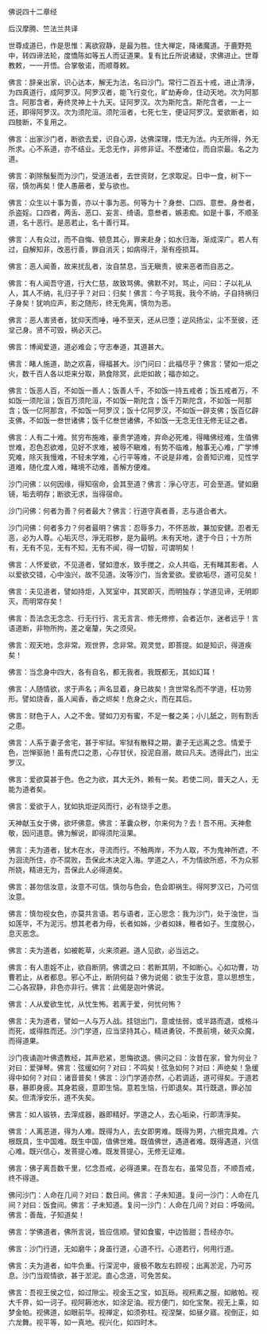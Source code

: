 佛说四十二章经

后汉摩腾、竺法兰共译

世尊成道已，作是思惟：离欲寂静，是最为胜。住大禅定，降诸魔道。于鹿野苑中，转四谛法轮，度憍陈如等五人而证道果。复有比丘所说诸疑，求佛进止。世尊教敕，一一开悟。合掌敬诺，而顺尊敕。

佛言：辞亲出家，识心达本，解无为法，名曰沙门。常行二百五十戒，进止清淨，为四真道行，成阿罗汉。阿罗汉者，能飞行变化，旷劫寿命，住动天地。次为阿那含。阿那含者，寿终灵神上十九天。证阿罗汉。次为斯陀含。斯陀含者，一上一还，即得阿罗汉。次为须陀洹。须陀洹者，七死七生，便证阿罗汉。爱欲断者，如四肢断，不复用之。

佛言：出家沙门者，断欲去爱，识自心源，达佛深理，悟无为法。内无所得，外无所求。心不系道，亦不结业。无念无作，非修非证。不歷诸位，而自崇最。名之为道。

佛言：剃除鬚髮而为沙门，受道法者，去世资财，乞求取足。日中一食，树下一宿，慎勿再矣！使人愚蔽者，爱与欲也。

佛言：众生以十事为善，亦以十事为恶。何等为十？身叁、口四、意叁。身叁者，杀盗婬。口四者，两舌、恶口、妄言、绮语。意叁者，嫉恚痴。如是十事，不顺圣道，名十恶行。是恶若止，名十善行耳。

佛言：人有众过，而不自悔、顿息其心，罪来赴身；如水归海，渐成深广。若人有过，自解知非，改恶行善，罪自消灭；如病得汗，渐有痊损耳。

佛言：恶人闻善，故来扰乱者，汝自禁息，当无瞋责，彼来恶者而自恶之。

佛言：有人闻吾守道，行大仁慈，故致骂佛。佛默不对。骂止，问曰：子以礼从人，其人不纳，礼归子乎？对曰：归矣！佛言：今子骂我，我今不纳，子自持祸归子身矣！犹响应声，影之随形，终无免离，慎勿为恶。

佛言：恶人害贤者，犹仰天而唾，唾不至天，还从已堕；逆风扬尘，尘不至彼，还坌己身。贤不可毁，祸必灭己。

佛言：博闻爱道，道必难会；守志奉道，其道甚大。

佛言：睹人施道，助之欢喜，得福甚大。沙门问曰：此福尽乎？佛言：譬如一炬之火，数千百人各以炬来分取，熟食除冥，此炬如故；福亦如之。

佛言：饭恶人百，不如饭一善人；饭善人千，不如饭一持五戒者；饭五戒者万，不如饭一须陀洹；饭百万须陀洹，不如饭一斯陀含；饭千万斯陀含，不如饭一阿那含；饭一亿阿那含，不如饭一阿罗汉；饭十亿阿罗汉，不如饭一辟支佛；饭百亿辟支佛，不如饭一叁世诸佛；饭千亿叁世诸佛，不如饭一无念无住无修无证之者。

佛言：人有二十难。贫穷布施难，豪贵学道难，弃命必死难，得睹佛经难，生值佛世难，忍色忍欲难，见好不求难，被辱不瞋难，有势不临难，触事无心难，广学博究难，除灭我慢难，不轻未学难，心行平等难，不说是非难，会善知识难，见性学道难，随化度人难，睹境不动难，善解方便难。

沙门问佛：以何因缘，得知宿命，会其至道？佛言：淨心守志，可会至道。譬如磨镜，垢去明存；断欲无求，当得宿命。

沙门问佛：何者为善？何者最大？佛言：行道守真者善，志与道合者大。

沙门问佛：何者多力？何者最明？佛言：忍辱多力，不怀恶故，兼加安健。忍者无恶，必为人尊。心垢灭尽，淨无瑕秽，是为最明。未有天地，逮于今日；十方所有，无有不见，无有不知，无有不闻，得一切智，可谓明矣！

佛言：人怀爱欲，不见道者，譬如澄水，致手搅之，众人共临，无有睹其影者。人以爱欲交错，心中浊兴，故不见道。汝等沙门，当舍爱欲。爱欲垢尽，道可见矣！

佛言：夫见道者，譬如持炬，入冥室中，其冥即灭，而明独存；学道见谛，无明即灭，而明常存矣！

佛言：吾法念无念念、行无行行、言无言言、修无修修，会者近尔，迷者远乎！言语道断，非物所拘，差之毫釐，失之须臾。

佛言：观天地，念非常。观世界，念非常。观灵觉，即菩提。如是知识，得道疾矣！

佛言：当念身中四大，各有自名，都无我者。我既都无，其如幻耳！

佛言：人随情欲，求于声名；声名显着，身已故矣！贪世常名而不学道，枉功劳形。譬如烧香，虽人闻香，香之烬矣！危身之火，而在其后。

佛言：财色于人，人之不舍。譬如刀刃有蜜，不足一餐之美；小儿舐之，则有割舌之患。

佛言：人系于妻子舍宅，甚于牢狱。牢狱有散释之期，妻子无远离之念。情爱于色，岂惮驱驰！虽有虎口之患，心存甘伏，投泥自溺，故曰凡夫。透得此门，出尘罗汉。

佛言：爱欲莫甚于色。色之为欲，其大无外，赖有一矣。若使二同，普天之人，无能为道者矣。

佛言：爱欲于人，犹如执炬逆风而行，必有烧手之患。

天神献玉女于佛，欲坏佛意。佛言：革囊众秽，尔来何为？去！吾不用。天神愈敬，因问道意。佛为解说，即得须陀洹果。

佛言：夫为道者，犹木在水，寻流而行。不触两岸，不为人取，不为鬼神所遮，不为洄流所住，亦不腐败，吾保此木决定入海。学道之人，不为情欲所惑，不为众邪所娆，精进无为，吾保此人必得道矣。

佛言：甚勿信汝意，汝意不可信。慎勿与色会，色会即祸生。得阿罗汉已，乃可信汝意。

佛言：慎勿视女色，亦莫共言语。若与语者，正心思念：我为沙门，处于浊世，当如莲华，不为泥污。想其老者为母，长者如姊，少者如妹，稚者如子。生度脱心，息灭恶念。

佛言：夫为道者，如被乾草，火来须避。道人见欲，必当远之。

佛言：有人患婬不止，欲自断阴。佛谓之曰：若断其阴，不如断心。心如功曹，功曹若止，从者都息。邪心不止，断阴何益？佛为说偈：欲生于汝意，意以思想生，二心各寂静，非色亦非行。佛言：此偈是迦叶佛说。

佛言：人从爱欲生忧，从忧生怖。若离于爱，何忧何怖？

佛言：夫为道者，譬如一人与万人战。挂铠出门，意或怯弱，或半路而退，或格斗而死，或得胜而还。沙门学道，应当坚持其心，精进勇锐，不畏前境，破灭众魔，而得道果。

沙门夜诵迦叶佛遗教经，其声悲紧，思悔欲退。佛问之曰：汝昔在家，曾为何业？对曰：爱弹琴。佛言：弦缓如何？对曰：不鸣矣！弦急如何？对曰：声绝矣！急缓得中如何？对曰：诸音普矣！佛言：沙门学道亦然，心若调适，道可得矣。于道若暴，暴即身疲。其身若疲，意即生恼。意若生恼，行即退矣。其行既退，罪必加矣。但清淨安乐，道不失矣。

佛言：如人锻铁，去滓成器，器即精好。学道之人，去心垢染，行即清淨矣。

佛言：人离恶道，得为人难。既得为人，去女即男难。既得为男，六根完具难。六根既具，生中国难。既生中国，值佛世难。既值佛世，遇道者难。既得遇道，兴信心难。既兴信心，发菩提心难。既发菩提心，无修无证难。

佛言：佛子离吾数千里，忆念吾戒，必得道果。在吾左右，虽常见吾，不顺吾戒，终不得道。

佛问沙门：人命在几间？对曰：数日间。佛言：子未知道。复问一沙门：人命在几间？对曰：饭食间。佛言：子未知道。复问一沙门：人命在几间？对曰：呼吸间。佛言：善哉，子知道矣！

佛言：学佛道者，佛所言说，皆应信顺。譬如食蜜，中边皆甜；吾经亦尔。

佛言：沙门行道，无如磨牛；身虽行道，心道不行。心道若行，何用行道。

佛言：夫为道者，如牛负重。行深泥中，疲极不敢左右顾视；出离淤泥，乃可苏息。沙门当观情欲，甚于淤泥。直心念道，可免苦矣。

佛言：吾视王侯之位，如过隙尘。视金玉之宝，如瓦砾。视籸素之服，如敝帕。视大千界，如一诃子。视阿耨池水，如涂足油。视方便门，如化宝聚。视无上乘，如梦金帕。视佛道，如眼前华。视禅定，如须弥柱。视涅槃，如昼夕寤。视倒正，如六龙舞。视平等，如一真地。视兴化，如四时木。